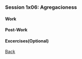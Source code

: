 ### Session 1x06: Agregacioness

#### Work


#### Post-Work

#### Excercises(Optional)


[Back](../README.md)
